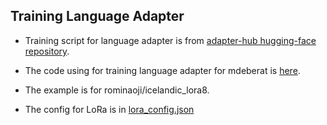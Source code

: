 
## Training Language Adapter

- Training script for language adapter is from [adapter-hub hugging-face repository](https://github.com/adapter-hub/adapters).

- The code using for training language adapter for mdeberat is [here](https://github.com/adapter-hub/adapters/blob/main/examples/pytorch/language-modeling/run_mlm.py).


- The example is for rominaoji/icelandic_lora8.

- The config for LoRa is in [lora_config.json](https://github.com/rominaoji/german-language-adapter/training/lora_config.json)